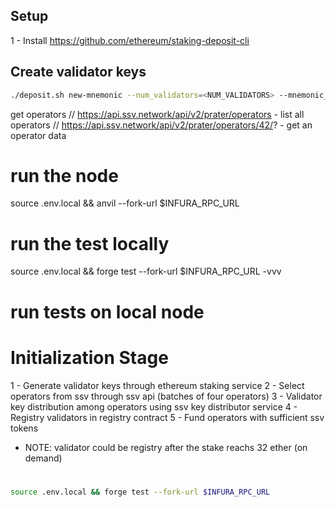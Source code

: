 ## Setup
1 - Install https://github.com/ethereum/staking-deposit-cli


## Create validator keys

```sh
./deposit.sh new-mnemonic --num_validators=<NUM_VALIDATORS> --mnemonic_language=english --chain=<CHAIN_NAME> --folder=<YOUR_FOLDER_PATH>
```

get operators
// https://api.ssv.network/api/v2/prater/operators - list all operators
// https://api.ssv.network/api/v2/prater/operators/42/? - get an operator data


# run the node
source .env.local && anvil --fork-url $INFURA_RPC_URL

# run the test locally
source .env.local && forge test --fork-url $INFURA_RPC_URL -vvv

# run tests on local node

# Initialization Stage
1 - Generate validator keys through ethereum staking service
2 - Select operators from ssv through ssv api (batches of four operators)
3 - Validator key distribution among operators using ssv key distributor service
4 - Registry validators in registry contract
5 - Fund operators with sufficient ssv tokens

* NOTE: validator could be registry after the stake reachs 32 ether (on demand)

# 


```sh
source .env.local && forge test --fork-url $INFURA_RPC_URL
```
